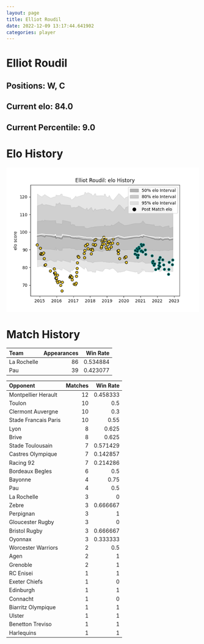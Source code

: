 ```yaml
---  
layout: page  
title: Elliot Roudil  
date: 2022-12-09 13:17:44.641902  
categories: player  
---
```

# Elliot Roudil

## Positions: W, C

## Current elo: 84.0

## Current Percentile: 9.0

# Elo History


![elo history](history_ElliotRoudil.png)
# Match History


| Team        |   Appearances |   Win Rate |
|:------------|--------------:|-----------:|
| La Rochelle |            86 |   0.534884 |
| Pau         |            39 |   0.423077 |

| Opponent             |   Matches |   Win Rate |
|:---------------------|----------:|-----------:|
| Montpellier Herault  |        12 |   0.458333 |
| Toulon               |        10 |   0.5      |
| Clermont Auvergne    |        10 |   0.3      |
| Stade Francais Paris |        10 |   0.55     |
| Lyon                 |         8 |   0.625    |
| Brive                |         8 |   0.625    |
| Stade Toulousain     |         7 |   0.571429 |
| Castres Olympique    |         7 |   0.142857 |
| Racing 92            |         7 |   0.214286 |
| Bordeaux Begles      |         6 |   0.5      |
| Bayonne              |         4 |   0.75     |
| Pau                  |         4 |   0.5      |
| La Rochelle          |         3 |   0        |
| Zebre                |         3 |   0.666667 |
| Perpignan            |         3 |   1        |
| Gloucester Rugby     |         3 |   0        |
| Bristol Rugby        |         3 |   0.666667 |
| Oyonnax              |         3 |   0.333333 |
| Worcester Warriors   |         2 |   0.5      |
| Agen                 |         2 |   1        |
| Grenoble             |         2 |   1        |
| RC Enisei            |         1 |   1        |
| Exeter Chiefs        |         1 |   0        |
| Edinburgh            |         1 |   1        |
| Connacht             |         1 |   0        |
| Biarritz Olympique   |         1 |   1        |
| Ulster               |         1 |   1        |
| Benetton Treviso     |         1 |   1        |
| Harlequins           |         1 |   1        |
